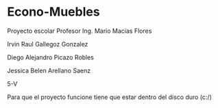 # Econo-Muebles
Proyecto escolar 
Profesor Ing. Mario Macias Flores


Irvin Raul Gallegoz Gonzalez


Diego Alejandro Picazo Robles


Jessica Belen Arellano Saenz 


5-V

Para que el proyecto funcione tiene que estar dentro del disco duro (c:/)
